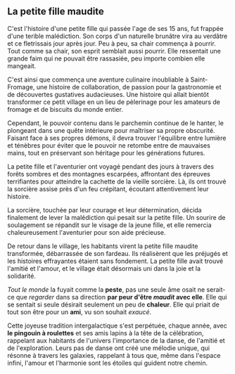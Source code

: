 ## La petite fille maudite

C'est l'histoire d'une petite fille qui passée l'age de ses 15 ans, fut frappée d'une terible malédiction. Son corps d'un naturelle brunâtre vira au verdâtre et ce fletrissais jour après jour.
Peu à peu, sa chair commença à pourrir. Tout comme sa chair, son esprit semblait aussi pourrir. Elle ressentait une grande faim qui ne pouvait être rassasiée, peu importe combien elle mangeait.

C'est ainsi que commença une aventure culinaire inoubliable à Saint-Fromage, une histoire de collaboration, de passion pour la gastronomie et de découvertes gustatives audacieuses. Une histoire qui allait bientôt transformer ce petit village en un lieu de pèlerinage pour les amateurs de fromage et de biscuits du monde entier.

Cependant, le pouvoir contenu dans le parchemin continue de le hanter, le plongeant dans une quête intérieure pour maîtriser sa propre obscurité. Faisant face à ses propres démons, il devra trouver l'équilibre entre lumière et ténèbres pour éviter que le pouvoir ne retombe entre de mauvaises mains, tout en préservant son héritage pour les générations futures.

La petite fille et l'aventurier ont voyagé pendant des jours à travers des forêts sombres et des montagnes escarpées, affrontant des épreuves terrifiantes pour atteindre la cachette de la vieille sorcière. Là, ils ont trouvé la sorcière assise près d'un feu crépitant, écoutant attentivement leur histoire.

La sorcière, touchée par leur courage et leur détermination, décida finalement de lever la malédiction qui pesait sur la petite fille. Un sourire de soulagement se répandit sur le visage de la jeune fille, et elle remercia chaleureusement l'aventurier pour son aide précieuse.

De retour dans le village, les habitants virent la petite fille maudite transformée, débarrassée de son fardeau. Ils réalisèrent que les préjugés et les histoires effrayantes étaient sans fondement. La petite fille avait trouvé l'amitié et l'amour, et le village était désormais uni dans la joie et la solidarité.

*Tout le monde* la fuyait comme la **peste**, pas une seule âme osait ne serait-ce que *regarder* dans sa direction **par peur d'être _maudit_ avec elle**. Elle qui se sentait si seule désirait seulement un peu de **chaleur**. Elle qui priait de tout son être pour un **ami**, vu son souhait *exaucé*.

Cette joyeuse tradition intergalactique s'est perpétuée, chaque année, avec **le pingouin à roulettes** et ses amis lapins à la tête de la célébration, rappelant aux habitants de l'univers l'importance de la danse, de l'amitié et de l'exploration. Leurs pas de danse ont créé une mélodie unique, qui résonne à travers les galaxies, rappelant à tous que, même dans l'espace infini, l'amour et l'harmonie sont les étoiles qui guident notre chemin.